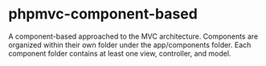 # phpmvc-component-based

A component-based approached to the MVC architecture. Components are organized within their own folder under the app/components folder. Each component folder contains at least one view, controller, and model.
